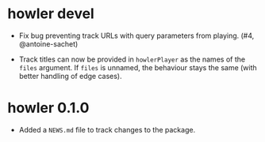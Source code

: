 # howler devel

* Fix bug preventing track URLs with query parameters from playing. (#4, @antoine-sachet)

* Track titles can now be provided in `howlerPlayer` as the names of the `files` argument.
  If `files` is unnamed, the behaviour stays the same (with better handling of edge cases).

# howler 0.1.0

* Added a `NEWS.md` file to track changes to the package.
